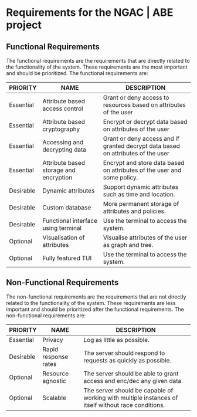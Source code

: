 # Requirements for the NGAC | ABE project

## Functional Requirements

The functional requirements are the requirements that are directly related to the functionality of the system. These requirements are the most important and should be prioritized. The functional requirements are:

| PRIORITY |  NAME |  DESCRIPTION |
|---|---|---|
| Essential |  Attribute based access control |  Grant or deny access to resources based on attributes of the user |
| Essential |  Attribute based cryptography |  Encrypt or decrypt data based on attributes of the user |
| Essential |  Accessing and decrypting data |  Grant or deny access and if granted decrypt data based on attributes of the user |
| Essential |  Attribute based storage and encryption |  Encrypt and store data based on attributes of the user and some policy. |
| Desirable |  Dynamic attributes |  Support dynamic attributes such as time and location. |
| Desirable |  Custom database  |  More permanent storage of attributes and policies. |
| Desirable |  Functional interface using terminal |  Use the terminal to access the system. |
| Optional |  Visualisation of attributes |  Visualise attributes of the user as graph and tree. |
| Optional |  Fully featured TUI |  Use the terminal to access the system. |


## Non-Functional Requirements

The non-functional requirements are the requirements that are not directly related to the functionality of the system. These requirements are less important and should be prioritized after the functional requirements. The non-functional requirements are:

| PRIORITY |  NAME |  DESCRIPTION |
|---|---|---|
| Essential |  Privacy |  Log as little as possible. |
| Desirable |  Rapid response rates |  The server should respond to requests as quickly as possible. |
| Optional |  Resource agnostic |  The server should be able to grant access and enc/dec any given data. |
| Optional |  Scalable |  The server should be capable of working with multiple instances of itself without race conditions. |


